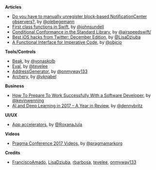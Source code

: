 **Articles**

* [Do you have to manually unregister block-based NotificationCenter observers?](https://oleb.net/blog/2018/01/notificationcenter-removeobserver/), by [@olebegemann](https://twitter.com/olebegemann)
* [First class functions in Swift](https://www.swiftbysundell.com/posts/first-class-functions-in-swift), by [@johnsundell](https://twitter.com/johnsundell)
* [Conditional Conformance in the Standard Library](https://swift.org/blog/conditional-conformance/), by [@airspeedswift/](https://twitter.com/airspeedswift/)
* [Best iOS hacks from Twitter: December Edition](http://pxlme.me/U6F-TaYh), by [@LisaDziuba](https://twitter.com/LisaDziuba)
* [A Functional Interface for Imperative Code](https://www.objc.io/blog/2018/01/09/justified-flow-layout/), by [@objcio](https://twitter.com/objcio)

**Tools/Controls**

* [Beak](https://github.com/yonaskolb/Beak), by [@yonaskolb](https://twitter.com/yonaskolb)
* [Eval](https://github.com/tevelee/Eval), by [@tevelee](https://twitter.com/tevelee)
* [AddressGenerator](https://github.com/onmyway133/AddressGenerator), by [@onmyway133](https://twitter.com/onmyway133)
* [Archery](https://github.com/vknabel/Archery), by [@vknabel](https://twitter.com/vknabel)

**Business**

* [How To Prepare To Work Successfully With a Software Developer](http://martiancraft.com/blog/2018/01/dev-checklist/), by [@kevinwenning](https://twitter.com/kevinwenning)
* [AI and Deep Learning in 2017 – A Year in Review](http://www.wildml.com/2017/12/ai-and-deep-learning-in-2017-a-year-in-review/), by [@dennybritz](https://twitter.com/dennybritz)

**UI/UX**

* [App accelerators](http://engineering.nodesagency.com/articles/iOS/App-Accelerators/), by [@RoxanaJula](https://twitter.com/RoxanaJula)

**Videos**

* [Pragma Conference 2017 Videos](https://www.youtube.com/watch?v=yiE1R0qd1Gg&list=PLAVm70iJlMuvrV8Ut6fDQN-_X5AhPFtux), by [@pragmamarkorg](https://twitter.com/pragmamarkorg)

**Credits**

* [FranciscoAmado](https://github.com/FranciscoAmado), [LisaDziuba](https://github.com/LisaDziuba), [rbarbosa](https://github.com/rbarbosa), [tevelee](https://github.com/tevelee), [onmyway133](https://github.com/onmyway133)
